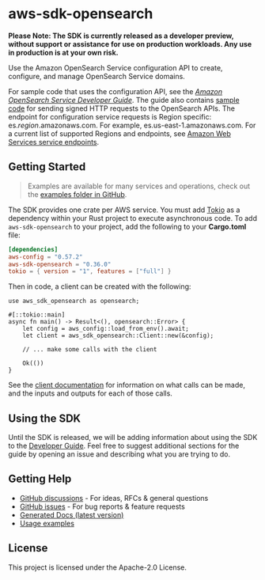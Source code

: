 # aws-sdk-opensearch

**Please Note: The SDK is currently released as a developer preview, without support or assistance for use
on production workloads. Any use in production is at your own risk.**

Use the Amazon OpenSearch Service configuration API to create, configure, and manage OpenSearch Service domains.

For sample code that uses the configuration API, see the [_Amazon OpenSearch Service Developer Guide_](https://docs.aws.amazon.com/opensearch-service/latest/developerguide/opensearch-configuration-samples.html). The guide also contains [sample code](https://docs.aws.amazon.com/opensearch-service/latest/developerguide/request-signing.html) for sending signed HTTP requests to the OpenSearch APIs. The endpoint for configuration service requests is Region specific: es._region_.amazonaws.com. For example, es.us-east-1.amazonaws.com. For a current list of supported Regions and endpoints, see [Amazon Web Services service endpoints](https://docs.aws.amazon.com/general/latest/gr/rande.html#service-regions).

## Getting Started

> Examples are available for many services and operations, check out the
> [examples folder in GitHub](https://github.com/awslabs/aws-sdk-rust/tree/main/examples).

The SDK provides one crate per AWS service. You must add [Tokio](https://crates.io/crates/tokio)
as a dependency within your Rust project to execute asynchronous code. To add `aws-sdk-opensearch` to
your project, add the following to your **Cargo.toml** file:

```toml
[dependencies]
aws-config = "0.57.2"
aws-sdk-opensearch = "0.36.0"
tokio = { version = "1", features = ["full"] }
```

Then in code, a client can be created with the following:

```rust,no_run
use aws_sdk_opensearch as opensearch;

#[::tokio::main]
async fn main() -> Result<(), opensearch::Error> {
    let config = aws_config::load_from_env().await;
    let client = aws_sdk_opensearch::Client::new(&config);

    // ... make some calls with the client

    Ok(())
}
```

See the [client documentation](https://docs.rs/aws-sdk-opensearch/latest/aws_sdk_opensearch/client/struct.Client.html)
for information on what calls can be made, and the inputs and outputs for each of those calls.

## Using the SDK

Until the SDK is released, we will be adding information about using the SDK to the
[Developer Guide](https://docs.aws.amazon.com/sdk-for-rust/latest/dg/welcome.html). Feel free to suggest
additional sections for the guide by opening an issue and describing what you are trying to do.

## Getting Help

* [GitHub discussions](https://github.com/awslabs/aws-sdk-rust/discussions) - For ideas, RFCs & general questions
* [GitHub issues](https://github.com/awslabs/aws-sdk-rust/issues/new/choose) - For bug reports & feature requests
* [Generated Docs (latest version)](https://awslabs.github.io/aws-sdk-rust/)
* [Usage examples](https://github.com/awslabs/aws-sdk-rust/tree/main/examples)

## License

This project is licensed under the Apache-2.0 License.

